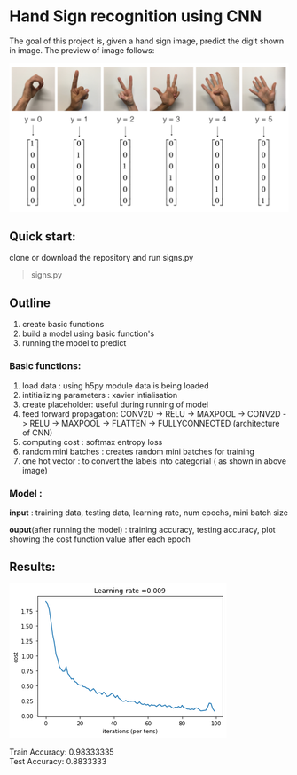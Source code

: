 # Hand Sign recognition using CNN

The goal of this project is, given a hand sign image, predict the digit shown in image. The preview of image follows:

![](images/SIGNS.png)

## Quick start:
clone or download the repository and run signs.py
> signs.py


 ## Outline
 1. create basic functions 
 2. build a model using basic function's 
 3. running the model to predict
 
 ### Basic functions:
 1. load data : using h5py module data is being loaded
 2. intitializing parameters : xavier intialisation
 3. create placeholder: useful during running of model 
 4. feed forward propagation:  CONV2D -> RELU -> MAXPOOL -> CONV2D -> RELU -> MAXPOOL -> FLATTEN -> FULLYCONNECTED (architecture of CNN)
 5. computing cost : softmax entropy loss 
 6. random mini batches : creates random  mini batches for training
 7. one hot vector : to convert the labels into categorial ( as shown in above image)
 
 ### Model :
  **input** : training data, testing data, learning rate, num epochs, mini batch size  
  
  **ouput**(after running the model) : training accuracy, testing accuracy, plot showing the cost function value after each epoch  
  
  ## Results:
  
  ![](images/result.png)
 
Train Accuracy: 0.98333335  
Test Accuracy: 0.8833333


